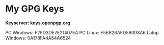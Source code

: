 My GPG Keys
===

**Keyserver: keys.openpgp.org**

PC Windows: F2FD3DE7E21407EA
PC Linux: E56B26AFD59003A6
Latop Windows: 0A178FA4A54A6524 

